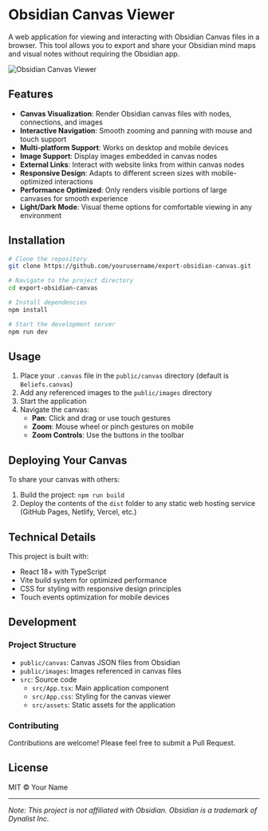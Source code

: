 # Obsidian Canvas Viewer

A web application for viewing and interacting with Obsidian Canvas files in a browser. This tool allows you to export and share your Obsidian mind maps and visual notes without requiring the Obsidian app.

![Obsidian Canvas Viewer](public/favicon.ico)

## Features

- **Canvas Visualization**: Render Obsidian canvas files with nodes, connections, and images
- **Interactive Navigation**: Smooth zooming and panning with mouse and touch support
- **Multi-platform Support**: Works on desktop and mobile devices
- **Image Support**: Display images embedded in canvas nodes
- **External Links**: Interact with website links from within canvas nodes
- **Responsive Design**: Adapts to different screen sizes with mobile-optimized interactions
- **Performance Optimized**: Only renders visible portions of large canvases for smooth experience
- **Light/Dark Mode**: Visual theme options for comfortable viewing in any environment

## Installation

```bash
# Clone the repository
git clone https://github.com/yourusername/export-obsidian-canvas.git

# Navigate to the project directory
cd export-obsidian-canvas

# Install dependencies
npm install

# Start the development server
npm run dev
```

## Usage

1. Place your `.canvas` file in the `public/canvas` directory (default is `Beliefs.canvas`)
2. Add any referenced images to the `public/images` directory
3. Start the application
4. Navigate the canvas:
   - **Pan**: Click and drag or use touch gestures
   - **Zoom**: Mouse wheel or pinch gestures on mobile
   - **Zoom Controls**: Use the buttons in the toolbar

## Deploying Your Canvas

To share your canvas with others:

1. Build the project: `npm run build`
2. Deploy the contents of the `dist` folder to any static web hosting service (GitHub Pages, Netlify, Vercel, etc.)

## Technical Details

This project is built with:

- React 18+ with TypeScript
- Vite build system for optimized performance
- CSS for styling with responsive design principles
- Touch events optimization for mobile devices

## Development

### Project Structure

- `public/canvas`: Canvas JSON files from Obsidian
- `public/images`: Images referenced in canvas files
- `src`: Source code
  - `src/App.tsx`: Main application component
  - `src/App.css`: Styling for the canvas viewer
  - `src/assets`: Static assets for the application

### Contributing

Contributions are welcome! Please feel free to submit a Pull Request.

## License

MIT © Your Name

---

_Note: This project is not affiliated with Obsidian. Obsidian is a trademark of Dynalist Inc._
